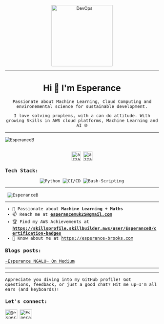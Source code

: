 <div align="center">
<img width="200" alt="DevOps" src="https://github.com/Anmol-Baranwal/Cool-GIFs-For-GitHub/assets/74038190/9be4d344-6782-461a-b5a6-32a07bf7b34e" />
</div>

---

<h1 align="center"> Hi 🤗 I'm Esperance </h1>

<div align="center">
  <samp>
    <p>Passionate about Machine Learning, Cloud Computing and environemental science for sustainable development. </p>
    <p>I love solving proplems, with a can do attitude. With growing Skills in AWS cloud platforms, Machine Learning and AI 🌐</p>
  </samp>
</div>

--- 
<p align="left"> <img src="https://komarev.com/ghpvc/?username=EsperanceB&label=Profile%20views&color=0e75b6&style=flat" alt="EsperanceB" /> </p>

<div>
  <samp>
    <p align="center">
      <br/>
      <a href="https://www.linkedin.com/in/esperance-ngalu-mukenge/" target="blank"><img align="center"
         src="https://img.shields.io/badge/linkedin-%231DA1F2.svg?style=for-the-badge&logo=linkedin&logoColor=white"
         alt="azzar" height="30"/></a>
      <a href="https://medium.com/@esperancemuk25" target="blank"><img align="center"
          src="https://img.shields.io/badge/Medium-12100E?style=for-the-badge&logo=medium&logoColor=white"
          alt="azzar" height="30"/></a>
      
</div>

<samp>

### Tech Stack:

<p align="center">
  <img src="https://img.shields.io/badge/Python-3670A0?&logo=Python&logoColor=white" alt="Python"/>
  <img src="https://img.shields.io/badge/-CI/CD-FF6C37?&logo=Jenkins&logoColor=white" alt="CI/CD"/>
  <img src="https://img.shields.io/badge/Bash-Scripting-4EAA25?&logo=Bash&logoColor=white" alt="Bash-Scripting"/>

</p>

---


<p>&nbsp;<img align="center" src="https://github-readme-stats.vercel.app/api?username=EsperanceB&show_icons=true&locale=en" alt="EsperanceB" /></p>


---
  
- 💙 Passionate about **Machine Learning + Maths**
- 📫 Reach me at **esperancemuk25@gmail.com** 
- 🏆 Find my AWS Achievements at **https://skillsprofile.skillbuilder.aws/user/EsperanceB/certification-badges**
- 🙆 Know about me at https://esperance-brooks.com


### Blogs posts:

<a href="https://medium.com/@esperancemuk25" target="_blank">~Esperance NGALU~ On Medium</a> 

---

---


<p>Appreciate you diving into my GitHub profile! Got questions, feedback, or just a good chat? Hit me up—I'm all ears (and keyboards)! </p>
<h3 align="left">Let's connect:</h3>
<p align="left">
<a href="https://medium.com/@esperancemuk25" target="blank"><img align="center" src="https://raw.githubusercontent.com/rahuldkjain/github-profile-readme-generator/master/src/images/icons/Social/medium.svg" alt="@esperancemuk25" height="30" width="40" /></a>
<a href="https://www.linkedin.com/in/esperance-ngalu-mukenge/" target="blank"><img align="center" src="https://raw.githubusercontent.com/rahuldkjain/github-profile-readme-generator/master/src/images/icons/Social/linked-in-alt.svg" alt="EsperanceB" height="30" width="40" /></a>
</p>

</samp>
